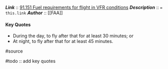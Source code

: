 ***Link***      :: [91.151 Fuel requirements for flight in VFR conditions](https://www.ecfr.gov/current/title-14/chapter-I/subchapter-F/part-91/subpart-B/subject-group-ECFR4d5279ba676bedc/section-91.151)
***Description***      :: `= this.link`
***Author*** :: [[FAA]]

#### Key Quotes
* During the day, to fly after that for at least 30 minutes; or
* At night, to fly after that for at least 45 minutes.

#source

#todo :: add key quotes